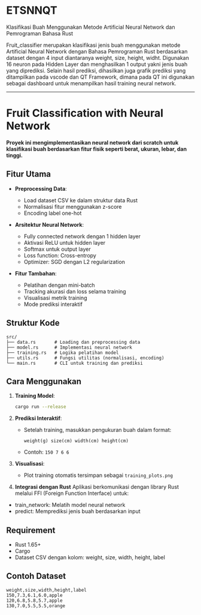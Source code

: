 # ETSNNQT
Klasifikasi Buah Menggunakan Metode Artificial Neural Network dan Pemrograman Bahasa Rust

Fruit_classifier merupakan klasifikasi jenis buah menggunakan metode Artificial Neural Network dengan Bahasa Pemrograman Rust berdasarkan dataset dengan 4 input diantaranya weight, size, height, widht. Digunakan 16 neuron pada Hidden Layer dan menghasilkan 1 output yakni jenis buah yang diprediksi. Selain hasil prediksi, dihasilkan juga grafik prediksi yang ditampilkan pada vscode dan QT Framework, dimana pada QT ini digunakan sebagai dashboard untuk menampilkan hasil training neural network. 

------------------------------------------------------------------

# Fruit Classification with Neural Network

**Proyek ini mengimplementasikan neural network dari scratch untuk klasifikasi buah berdasarkan fitur fisik seperti berat, ukuran, lebar, dan tinggi.**

## Fitur Utama

- **Preprocessing Data**:
  - Load dataset CSV ke dalam struktur data Rust
  - Normalisasi fitur menggunakan z-score
  - Encoding label one-hot

- **Arsitektur Neural Network**:
  - Fully connected network dengan 1 hidden layer
  - Aktivasi ReLU untuk hidden layer
  - Softmax untuk output layer
  - Loss function: Cross-entropy
  - Optimizer: SGD dengan L2 regularization

- **Fitur Tambahan**:
  - Pelatihan dengan mini-batch
  - Tracking akurasi dan loss selama training
  - Visualisasi metrik training
  - Mode prediksi interaktif

## Struktur Kode

```
src/
├── data.rs       # Loading dan preprocessing data
├── model.rs      # Implementasi neural network
├── training.rs   # Logika pelatihan model
├── utils.rs      # Fungsi utilitas (normalisasi, encoding)
└── main.rs       # CLI untuk training dan prediksi
```

## Cara Menggunakan

1. **Training Model**:
   ```bash
   cargo run --release
   ```

2. **Prediksi Interaktif**:
   - Setelah training, masukkan pengukuran buah dalam format:
     ```
     weight(g) size(cm) width(cm) height(cm)
     ```
   - Contoh: `150 7 6 6`

3. **Visualisasi**:
   - Plot training otomatis tersimpan sebagai `training_plots.png`
4. **Integrasi dengan Rust**
Aplikasi berkomunikasi dengan library Rust melalui FFI (Foreign Function Interface) untuk:
- train_network: Melatih model neural network
- predict: Memprediksi jenis buah berdasarkan input

## Requirement

- Rust 1.65+
- Cargo
- Dataset CSV dengan kolom: weight, size, width, height, label

## Contoh Dataset

```
weight,size,width,height,label
150,7.3,6.1,6.0,apple
120,6.8,5.8,5.7,apple
130,7.0,5.5,5.5,orange
```


